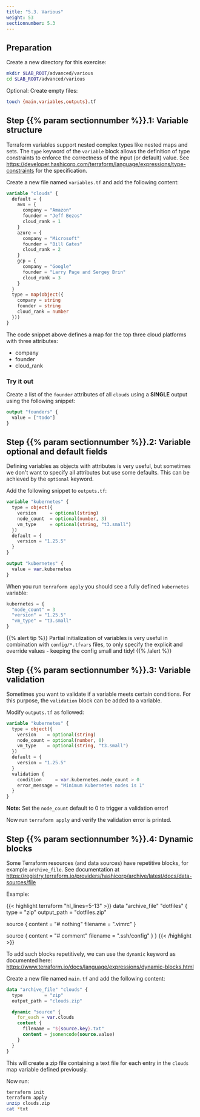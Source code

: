 ```yaml
---
title: "5.3. Various"
weight: 53
sectionnumber: 5.3
---
```



## Preparation

Create a new directory for this exercise:
```bash
mkdir $LAB_ROOT/advanced/various
cd $LAB_ROOT/advanced/various
```

Optional: Create empty files:

```bash
touch {main,variables,outputs}.tf
```


## Step {{% param sectionnumber %}}.1: Variable structure

Terraform variables support nested complex types like nested maps and sets. The `type` keyword of the `variable`
block allows the definition of type constraints to enforce the correctness of the input (or default) value.
See https://developer.hashicorp.com/terraform/language/expressions/type-constraints for the specification.

Create a new file named `variables.tf` and add the following content:

```terraform
variable "clouds" {
  default = {
    aws = {
      company = "Amazon"
      founder = "Jeff Bezos"
      cloud_rank = 1
    }
    azure = {
      company = "Microsoft"
      founder = "Bill Gates"
      cloud_rank = 2
    }
    gcp = {
      company = "Google"
      founder = "Larry Page and Sergey Brin"
      cloud_rank = 3
    }
  }
  type = map(object({
    company = string
    founder = string
    cloud_rank = number
  }))
}
```

The code snippet above defines a map for the top three cloud platforms with three attributes:

* company
* founder
* cloud_rank

### Try it out

Create a list of the `founder` attributes of all `clouds` using a **SINGLE** output using the following snippet:   

```terraform
output "founders" {
  value = ["todo"]
}
```

## Step {{% param sectionnumber %}}.2: Variable optional and default fields

Defining variables as objects with attributes is very useful, but sometimes we don't want to specify all
attributes but use some defaults. This can be achieved by the `optional` keyword.

Add the following snippet to `outputs.tf`:

```terraform
variable "kubernetes" {
  type = object({
    version     = optional(string)
    node_count  = optional(number, 3)
    vm_type     = optional(string, "t3.small")
  })
  default = {
    version = "1.25.5"
  }
}

output "kubernetes" {
  value = var.kubernetes
}
```

When you run `terraform apply` you should see a fully defined `kubernetes` variable:

```terraform
kubernetes = {
  "node_count" = 3
  "version" = "1.25.5"
  "vm_type" = "t3.small"
}
```

{{% alert tip %}}
Partial initialization of variables is very useful in combination with `config/*.tfvars` files, to only specify the
explicit and override values - keeping the config small and tidy!
{{% /alert %}}

## Step {{% param sectionnumber %}}.3: Variable validation

Sometimes you want to validate if a variable meets certain conditions. For this purpose, the `validation` block can
be added to a variable.

Modify `outputs.tf` as followed:

```terraform
variable "kubernetes" {
  type = object({
    version    = optional(string)
    node_count = optional(number, 0)
    vm_type    = optional(string, "t3.small")
  })
  default = {
    version = "1.25.5"
  }
  validation {
    condition     = var.kubernetes.node_count > 0
    error_message = "Minimum Kubernetes nodes is 1"
  }
}
```

**Note:** Set the `node_count` default to 0 to trigger a validation error!

Now run `terraform apply` and verify the validation error is printed.


## Step {{% param sectionnumber %}}.4: Dynamic blocks

Some Terraform resources (and data sources) have repetitive blocks, for example `archive_file`. See documentation
at https://registry.terraform.io/providers/hashicorp/archive/latest/docs/data-sources/file

Example:

{{< highlight terraform "hl_lines=5-13" >}}
data "archive_file" "dotfiles" {
  type        = "zip"
  output_path = "dotfiles.zip"

  source {
    content  = "# nothing"
    filename = ".vimrc"
  }

  source {
    content  = "# comment"
    filename = ".ssh/config"
  }
}
{{< /highlight >}}

To add such blocks repetitively, we can use the `dynamic` keyword as documented here:
https://www.terraform.io/docs/language/expressions/dynamic-blocks.html

Create a new file named `main.tf` and add the following content:

```terraform
data "archive_file" "clouds" {
  type        = "zip"
  output_path = "clouds.zip"

  dynamic "source" {
    for_each = var.clouds
    content {
      filename = "${source.key}.txt"
      content = jsonencode(source.value)
    }
  }
}
```

This will create a zip file containing a text file for each entry in the `clouds` map variable defined previously.

Now run:

```bash
terraform init
terraform apply
unzip clouds.zip
cat *txt
```
